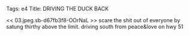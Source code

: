 Tags: e4
Title: DRIVING THE DUCK BACK
  
<< 03.jpeg.sb-d67fb3f8-OOrNaL >> scare the shit out of everyone by satung thirthy above the limit. driving south from peace&love on hwy 51